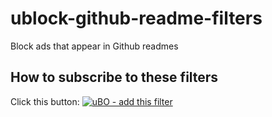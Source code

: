 # ublock-github-readme-filters
Block ads that appear in Github readmes

## How to subscribe to these filters

Click this button: [![uBO - add this filter](https://img.shields.io/static/v1?label=uBO&message=add%20this%20filter&color=de3f32&style=flat&logo=uBlock%20Origin)](https://subscribe.adblockplus.org/?location=https://raw.githubusercontent.com/nukeop/ublock-github-readme-filters/master/github-readme-filters.txt&title=Github%20Readme%20Filters)
